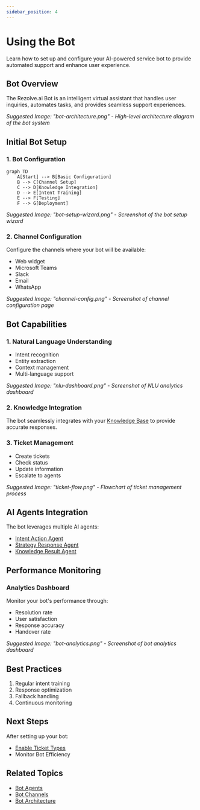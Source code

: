 ```yaml
---
sidebar_position: 4
---
```


# Using the Bot

Learn how to set up and configure your AI-powered service bot to provide automated support and enhance user experience.

## Bot Overview

The Rezolve.ai Bot is an intelligent virtual assistant that handles user inquiries, automates tasks, and provides seamless support experiences.

_Suggested Image: "bot-architecture.png" - High-level architecture diagram of the bot system_

## Initial Bot Setup

### 1. Bot Configuration
```mermaid
graph TD
    A[Start] --> B[Basic Configuration]
    B --> C[Channel Setup]
    C --> D[Knowledge Integration]
    D --> E[Intent Training]
    E --> F[Testing]
    F --> G[Deployment]
```

_Suggested Image: "bot-setup-wizard.png" - Screenshot of the bot setup wizard_

### 2. Channel Configuration

Configure the channels where your bot will be available:
- Web widget
- Microsoft Teams
- Slack
- Email
- WhatsApp

_Suggested Image: "channel-config.png" - Screenshot of channel configuration page_

## Bot Capabilities

### 1. Natural Language Understanding
- Intent recognition
- Entity extraction
- Context management
- Multi-language support

_Suggested Image: "nlu-dashboard.png" - Screenshot of NLU analytics dashboard_

### 2. Knowledge Integration
The bot seamlessly integrates with your [Knowledge Base](knowledge-base) to provide accurate responses.

### 3. Ticket Management
- Create tickets
- Check status
- Update information
- Escalate to agents

_Suggested Image: "ticket-flow.png" - Flowchart of ticket management process_

## AI Agents Integration

The bot leverages multiple AI agents:
- [Intent Action Agent](../ai-features/bot-agents#intent-action-agent)
- [Strategy Response Agent](../ai-features/bot-agents#strategy-response-agent)
- [Knowledge Result Agent](../ai-features/bot-agents#knowledge-result-agent)

## Performance Monitoring

### Analytics Dashboard
Monitor your bot's performance through:
- Resolution rate
- User satisfaction
- Response accuracy
- Handover rate

_Suggested Image: "bot-analytics.png" - Screenshot of bot analytics dashboard_

## Best Practices

1. Regular intent training
2. Response optimization
3. Fallback handling
4. Continuous monitoring

## Next Steps

After setting up your bot:
- [Enable Ticket Types](ticket-types)
- Monitor Bot Efficiency

## Related Topics
- [Bot Agents](../ai-features/bot-agents)
- [Bot Channels](../integrations/bot-channels)
- [Bot Architecture](../core-concepts/bot)
